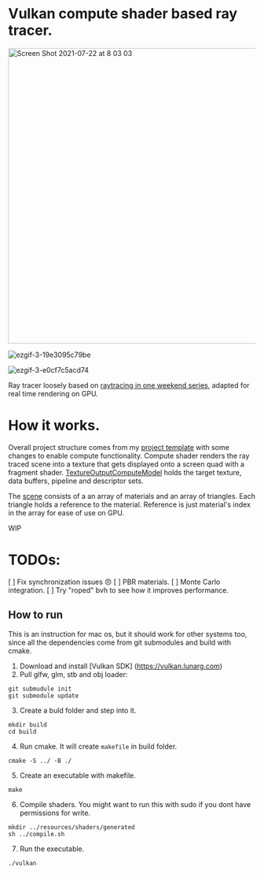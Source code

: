 # Vulkan compute shader based ray tracer.
<img width="600" alt="Screen Shot 2021-07-22 at 8 03 03" src="https://user-images.githubusercontent.com/44236259/126570824-43b49258-9bca-4f33-b756-573611cace79.png">

![ezgif-3-19e3095c79be](https://user-images.githubusercontent.com/44236259/126573565-160546f9-ba8d-41b6-917e-a1da974bb314.gif)

![ezgif-3-e0cf7c5acd74](https://user-images.githubusercontent.com/44236259/126500668-2999f992-3dda-4c17-84d6-3c1b116d000d.gif)

Ray tracer loosely based on [raytracing in one weekend series](https://raytracing.github.io), adapted for real time rendering on GPU.

# How it works.
Overall project structure comes from my [project template](https://github.com/grigoryoskin/vulkan-project-starter) with some changes to enable compute functionality.
Compute shader renders the ray traced scene into a texture that gets displayed onto a screen quad with a fragment shader.
[TextureOutputComputeModel](https://github.com/grigoryoskin/vulkan-compute-ray-tracing/blob/master/src/compute/TextureOutputComputeModel.h) holds the target texture, data buffers, pipeline and descriptor sets.

The [scene](https://github.com/grigoryoskin/vulkan-compute-ray-tracing/blob/master/src/compute/RtScene.h) consists of a an array of materials and an array of triangles. Each triangle holds a reference to the material. Reference is just material's index in the array for ease of use on GPU. 

WIP

# TODOs:
[ ] Fix synchronization issues 😠 
[ ] PBR materials.
[ ] Monte Carlo integration.
[ ] Try "roped" bvh to see how it improves performance.

## How to run
This is an instruction for mac os, but it should work for other systems too, since all the dependencies come from git submodules and build with cmake.
1. Download and install [Vulkan SDK] (https://vulkan.lunarg.com)
2. Pull glfw, glm, stb and obj loader:
```
git submudule init
git submodule update
```
3. Create a buld folder and step into it.
```
mkdir build
cd build
```
4. Run cmake. It will create `makefile` in build folder.
```
cmake -S ../ -B ./
```
5. Create an executable with makefile.
```
make
```
6. Compile shaders. You might want to run this with sudo if you dont have permissions for write.
```
mkdir ../resources/shaders/generated
sh ../compile.sh
```
7. Run the executable.
```
./vulkan
```
